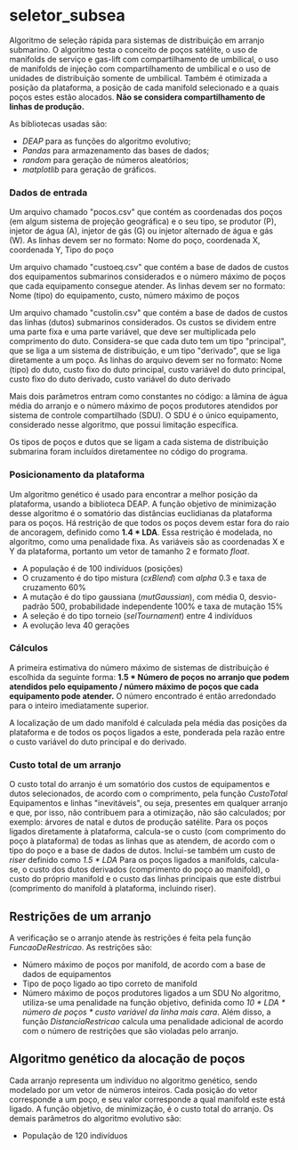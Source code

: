 # seletor_subsea
Algoritmo de seleção rápida para sistemas de distribuição em arranjo submarino.
O algoritmo testa o conceito de poços satélite, o uso de manifolds de serviço e gas-lift com compartilhamento de umbilical, o uso de manifolds de injeção com compartilhamento de umbilical e o uso de unidades de distribuição somente de umbilical.
Também é otimizada a posição da plataforma, a posição de cada manifold selecionado e a quais poços estes estão alocados.
**Não se considera compartilhamento de linhas de produção.**

As bibliotecas usadas são:
- *DEAP* para as funções do algoritmo evolutivo;
- *Pandas* para armazenamento das bases de dados;
- *random* para geração de números aleatórios;
- *matplotlib* para geração de gráficos.

### Dados de entrada
Um arquivo chamado "pocos.csv" que contém as coordenadas dos poços (em algum sistema de projeção geográfica) e o seu tipo, se produtor (P), injetor de água (A), injetor de gás (G) ou injetor alternado de água e gás (W).
As linhas devem ser no formato:
Nome do poço, coordenada X, coordenada Y, Tipo do poço

Um arquivo chamado "custoeq.csv" que contém a base de dados de custos dos equipamentos submarinos considerados e o número máximo de poços que cada equipamento consegue atender.
As linhas devem ser no formato:
Nome (tipo) do equipamento, custo, número máximo de poços

Um arquivo chamado "custolin.csv" que contém a base de dados de custos das linhas (dutos) submarinos considerados.
Os custos se dividem entre uma parte fixa e uma parte variável, que deve ser multiplicada pelo comprimento do duto.
Considera-se que cada duto tem um tipo "principal", que se liga a um sistema de distribuição, e um tipo "derivado", que se liga diretamente a um poço.
As linhas do arquivo devem ser no formato:
Nome (tipo) do duto, custo fixo do duto principal, custo variável do duto principal, custo fixo do duto derivado, custo variável do duto derivado

Mais dois parâmetros entram como constantes no código: a lâmina de água média do arranjo e o número máximo de poços produtores atendidos por sistema de controle compartilhado (SDU). O SDU é o único equipamento, considerado nesse algoritmo, que possui limitação específica.

Os tipos de poços e dutos que se ligam a cada sistema de distribuição submarina foram incluídos diretamentee no código do programa.

### Posicionamento da plataforma

Um algoritmo genético é usado para encontrar a melhor posição da plataforma, usando a biblioteca DEAP.
A função objetivo de minimização desse algoritmo é o somatório das distâncias euclidianas da plataforma para os poços.
Há restrição de que todos os poços devem estar fora do raio de ancoragem, definido como **1.4 * LDA**. Essa restrição é modelada, no algoritmo, como uma penalidade fixa.
As variáveis são as coordenadas X e Y da plataforma, portanto um vetor de tamanho 2 e formato *float*.
- A população é de 100 indivíduos (posições)
- O cruzamento é do tipo mistura (*cxBlend*) com *alpha* 0.3 e taxa de cruzamento 60%
- A mutação é do tipo gaussiana (*mutGaussian*), com média 0, desvio-padrão 500, probabilidade independente 100% e taxa de mutação 15%
- A seleção é do tipo torneio (*selTournament*) entre 4 indivíduos
- A evolução leva 40 gerações

### Cálculos

A primeira estimativa do número máximo de sistemas de distribuição é escolhida da seguinte forma:
**1.5 * Número de poços no arranjo que podem atendidos pelo equipamento / número máximo de poços que cada equipamento pode atender.**
O número encontrado é então arredondado para o inteiro imediatamente superior.

A localização de um dado manifold é calculada pela média das posições da plataforma e de todos os poços ligados a este, ponderada pela razão entre o custo variável do duto principal e do derivado.

### Custo total de um arranjo

O custo total do arranjo é um somatório dos custos de equipamentos e dutos selecionados, de acordo com o comprimento, pela função *CustoTotal*
Equipamentos e linhas "inevitáveis", ou seja, presentes em qualquer arranjo e que, por isso, não contribuem para a otimização, não são calculados; por exemplo: árvores de natal e dutos de produção satélite.
Para os poços ligados diretamente à plataforma, calcula-se o custo (com comprimento do poço à plataforma) de todas as linhas que as atendem, de acordo com o tipo do poço e a base de dados de dutos.
Inclui-se também um custo de *riser* definido como *1.5 * LDA*
Para os poços ligados a manifolds, calcula-se, o custo dos dutos derivados (comprimento do poço ao manifold), o custo do próprio manifold e o custo das linhas principais que este distrbui (comprimento do manifold à plataforma, incluindo riser).

## Restrições de um arranjo

A verificação se o arranjo atende às restrições é feita pela função *FuncaoDeRestricao*.
As restrições são:
- Número máximo de poços por manifold, de acordo com a base de dados de equipamentos
- Tipo de poço ligado ao tipo correto de manifold
- Número máximo de poços produtores ligados a um SDU
No algoritmo, utiliza-se uma penalidade na função objetivo, definida como *10 * LDA * número de poços * custo variável da linha mais cara*.
Além disso, a função *DistanciaRestricao* calcula uma penalidade adicional de acordo com o número de restrições que são violadas pelo arranjo.

## Algoritmo genético da alocação de poços

Cada arranjo representa um indivíduo no algoritmo genético, sendo modelado por um vetor de números inteiros.
Cada posição do vetor corresponde a um poço, e seu valor corresponde a qual manifold este está ligado.
A função objetivo, de minimização, é o custo total do arranjo.
Os demais parâmetros do algoritmo evolutivo são:
- População de 120 indivíduos
